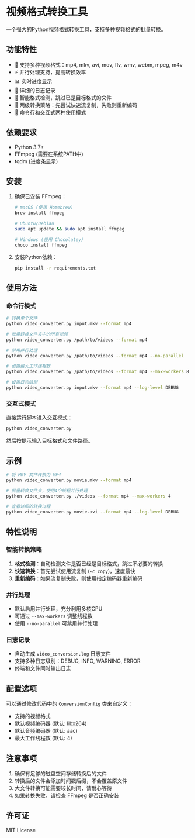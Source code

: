 # 视频格式转换工具

一个强大的Python视频格式转换工具，支持多种视频格式的批量转换。

## 功能特性

- 🎥 支持多种视频格式：mp4, mkv, avi, mov, flv, wmv, webm, mpeg, m4v
- ⚡ 并行处理支持，提高转换效率
- 📊 实时进度显示
- 📝 详细的日志记录
- 🔄 智能格式检测，跳过已是目标格式的文件
- 💪 两级转换策略：先尝试快速流复制，失败则重新编码
- 🎯 命令行和交互式两种使用模式

## 依赖要求

- Python 3.7+
- FFmpeg (需要在系统PATH中)
- tqdm (进度条显示)

## 安装

1. 确保已安装 FFmpeg：
   ```bash
   # macOS (使用 Homebrew)
   brew install ffmpeg
   
   # Ubuntu/Debian
   sudo apt update && sudo apt install ffmpeg
   
   # Windows (使用 Chocolatey)
   choco install ffmpeg
   ```

2. 安装Python依赖：
   ```bash
   pip install -r requirements.txt
   ```

## 使用方法

### 命令行模式

```bash
# 转换单个文件
python video_converter.py input.mkv --format mp4

# 批量转换文件夹中的所有视频
python video_converter.py /path/to/videos --format mp4

# 禁用并行处理
python video_converter.py /path/to/videos --format mp4 --no-parallel

# 设置最大工作线程数
python video_converter.py /path/to/videos --format mp4 --max-workers 8

# 设置日志级别
python video_converter.py input.mkv --format mp4 --log-level DEBUG
```

### 交互式模式

直接运行脚本进入交互模式：
```bash
python video_converter.py
```

然后按提示输入目标格式和文件路径。

## 示例

```bash
# 将 MKV 文件转换为 MP4
python video_converter.py movie.mkv --format mp4

# 批量转换文件夹，使用4个线程并行处理
python video_converter.py ./videos --format mp4 --max-workers 4

# 查看详细的转换过程
python video_converter.py movie.avi --format mp4 --log-level DEBUG
```

## 特性说明

### 智能转换策略
1. **格式检测**：自动检测文件是否已经是目标格式，跳过不必要的转换
2. **快速转换**：首先尝试使用流复制 (`-c copy`)，速度最快
3. **重新编码**：如果流复制失败，则使用指定编码器重新编码

### 并行处理
- 默认启用并行处理，充分利用多核CPU
- 可通过 `--max-workers` 调整线程数
- 使用 `--no-parallel` 可禁用并行处理

### 日志记录
- 自动生成 `video_conversion.log` 日志文件
- 支持多种日志级别：DEBUG, INFO, WARNING, ERROR
- 终端和文件同时输出日志

## 配置选项

可以通过修改代码中的 `ConversionConfig` 类来自定义：
- 支持的视频格式
- 默认视频编码器 (默认: libx264)
- 默认音频编码器 (默认: aac)
- 最大工作线程数 (默认: 4)

## 注意事项

1. 确保有足够的磁盘空间存储转换后的文件
2. 转换后的文件会添加时间戳后缀，不会覆盖原文件
3. 大文件转换可能需要较长时间，请耐心等待
4. 如果转换失败，请检查 FFmpeg 是否正确安装

## 许可证

MIT License
